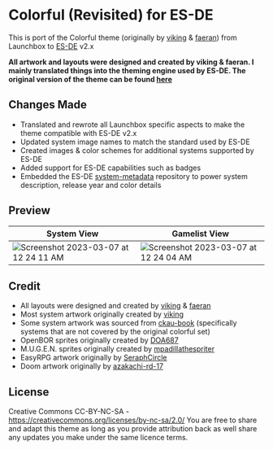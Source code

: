 # Colorful (Revisited) for ES-DE
This is port of the Colorful theme (originally by [viking](https://forums.launchbox-app.com/profile/70421-viking/) & [faeran](https://forums.launchbox-app.com/profile/76940-faeran/)) from Launchbox to [ES-DE](https://es-de.org/) v2.x

**All artwork and layouts were designed and created by viking & faeran.  I mainly translated things into the theming engine used by ES-DE. The original version of the theme can be found [here](https://forums.launchbox-app.com/files/file/2081-colorful-bigbox-theme)**

## Changes Made
- Translated and rewrote all Launchbox specific aspects to make the theme compatible with ES-DE v2.x
- Updated system image names to match the standard used by ES-DE
- Created images & color schemes for additional systems supported by ES-DE
- Added support for ES-DE capabilities such as badges
- Embedded the ES-DE [system-metadata](https://gitlab.com/es-de/themes/system-metadata) repository to power system description, release year and color details

## **Preview**

| System View | Gamelist View |
|----|----|
| <img alt="Screenshot 2023-03-07 at 12 24 11 AM" src="https://user-images.githubusercontent.com/1454947/223330523-c3cff969-f779-435f-820a-437eefe9ad4a.png"> | <img alt="Screenshot 2023-03-07 at 12 24 04 AM" src="https://user-images.githubusercontent.com/1454947/223330547-e191b8e8-6feb-4ff9-a097-b3010db2e3a1.png"> |

## **Credit**
- All layouts were designed and created by [viking](https://forums.launchbox-app.com/profile/70421-viking/) & [faeran](https://forums.launchbox-app.com/files/file/2081-colorful-bigbox-theme)
- Most system artwork originally created by [viking](https://forums.launchbox-app.com/profile/70421-viking/)
- Some system artwork was sourced from [ckau-book](https://github.com/CkauNui/ckau-book/tree/master) (specifically systems that are not covered by the original colorful set)
- OpenBOR sprites originally created by [DOA687](https://www.deviantart.com/doa687)
- M.U.G.E.N. sprites originally created by [mpadillathespriter](https://www.deviantart.com/mpadillathespriter)
- EasyRPG artwork originally by [SeraphCircle](https://twitter.com/SeraphCircle)
- Doom artwork originally by [azakachi-rd-17](https://www.deviantart.com/azakachi-rd-17)

## **License**
Creative Commons CC-BY-NC-SA - https://creativecommons.org/licenses/by-nc-sa/2.0/
You are free to share and adapt this theme as long as you provide attribution back as well share any updates you make under the same licence terms.
